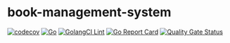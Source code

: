 # book-management-system
[![codecov](https://codecov.io/gh/muhammadhabibullah/book-management-system/branch/master/graph/badge.svg?token=HDW5B46CDO)](https://codecov.io/gh/muhammadhabibullah/book-management-system)
[![Go](https://github.com/muhammadhabibullah/book-management-system/workflows/Go/badge.svg)](https://github.com/muhammadhabibullah/book-management-system/actions?query=workflow%3AGo)
[![GolangCI Lint](https://github.com/muhammadhabibullah/book-management-system/workflows/GolangCI%20Lint/badge.svg)](https://github.com/muhammadhabibullah/book-management-system/actions?query=workflow%3A"GolangCI+Lint")
[![Go Report Card](https://goreportcard.com/badge/github.com/muhammadhabibullah/book-management-system)](https://goreportcard.com/report/github.com/muhammadhabibullah/book-management-system)
[![Quality Gate Status](https://sonarcloud.io/api/project_badges/measure?project=muhammadhabibullah_book-management-system&metric=alert_status)](https://sonarcloud.io/dashboard?id=muhammadhabibullah_book-management-system)
